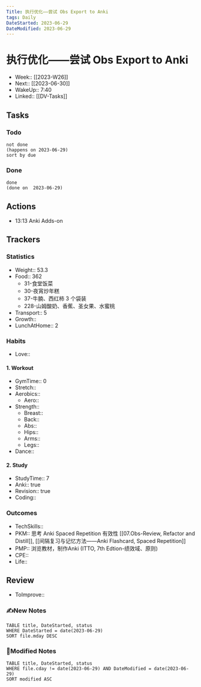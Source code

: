 ```yaml
---
Title: 执行优化——尝试 Obs Export to Anki
tags: Daily
DateStarted: 2023-06-29
DateModified: 2023-06-29
---
```

# 执行优化——尝试 Obs Export to Anki
- Week:: [[2023-W26]]
- Next:: [[2023-06-30]]
- WakeUp:: 7:40
- Linked:: [[DV-Tasks]]
## Tasks
### Todo
```tasks
not done
(happens on 2023-06-29)
sort by due
```
### Done
```tasks
done
(done on  2023-06-29)
```
## Actions
- 13:13 Anki Adds-on
## Trackers 
### Statistics 
- Weight:: 53.3
- Food:: 362
	- 31-食堂饭菜
	- 30-夜宵炒年糕
	- 37-牛腩、西红柿 3 个袋装
	- 228-山姆酸奶、香蕉、圣女果、水蜜桃
- Transport:: 5
- Growth::
- LunchAtHome:: 2 
### Habits
- Love::
#### 1. Workout
- GymTime:: 0
- Stretch::
- Aerobics:: 
	- Aero:: 
- Strength:: 
	- Breast:: 
	- Back:: 
	- Abs:: 
	- Hips:: 
	- Arms:: 
	- Legs:: 
- Dance::
#### 2. Study
- StudyTime:: 7
- Anki:: true
- Revision:: true
- Coding:: 
### Outcomes
- TechSkills::
- PKM:: 思考 Anki Spaced Repetition 有效性 [[07.Obs-Review, Refactor and Distill]], [[间隔复习与记忆方法——Anki Flashcard, Spaced Repetition]]
- PMP:: 浏览教材，制作Anki (ITTO, 7th Edtion-绩效域、原则)
- CPE::
- Life:: 
## Review
- ToImprove::  
### ✍️New Notes

```dataview
TABLE title, DateStarted, status
WHERE DateStarted = date(2023-06-29)     
SORT file.mday DESC
```

### 📝Modified Notes

```dataview
TABLE title, DateStarted, status
WHERE file.cday != date(2023-06-29) AND DateModified = date(2023-06-29)
SORT modified ASC
```
